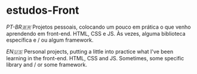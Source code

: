 # estudos-Front

*PT-BR🇧🇷*
Projetos pessoais, colocando  um pouco em prática o que venho aprendendo em front-end. HTML, CSS e JS. Às vezes, alguma biblioteca específica e / ou algum framework.

*EN🇺🇸* 
Personal projects, putting a little into practice what I've been learning in the front-end. HTML, CSS and JS. Sometimes, some specific library and / or some framework.
